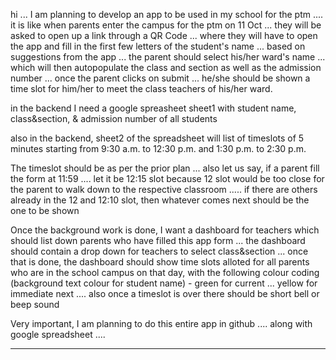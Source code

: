hi ... I am planning to develop an app to be used in my school for the ptm .... it is like when parents enter the campus for the ptm on 11 Oct ... they will be asked to open up a link through a QR Code ... where they will have to open the app and fill in the first few letters of the student's name ... based on suggestions from the app ... the parent should select his/her ward's name ... which will then autopopulate the class and section as well as the admission number ... once the parent clicks on submit ... he/she should be shown a time slot for him/her to meet the class teachers of his/her ward.

in the backend I need a google spreasheet sheet1 with student name, class&section, & admission number of all students

also in the backend, sheet2 of the spreadsheet will list of timeslots of 5 minutes starting from 9:30 a.m. to 12:30 p.m. and 1:30 p.m. to 2:30 p.m.

The timeslot should be as per the prior plan ... also let us say, if a parent fill the form at 11:59 .... let it be 12:15 slot because 12 slot would be too close for the parent to walk down to the respective classroom ..... if there are others already in the 12 and 12:10 slot, then whatever comes next should be the one to be shown 

Once the background work is done, I want a dashboard for teachers which should list down parents who have filled this app form ... the dashboard should contain a drop down for teachers to select class&section ... once that is done, the dashboard should show time slots alloted for all parents who are in the school campus on that day, with the following colour coding (background text colour for student name) - green for current ... yellow for immediate next .... also once a timeslot is over there should be short bell or beep sound 

Very important, I am planning to do this entire app in github .... along with google spreadsheet .... 

***************************
